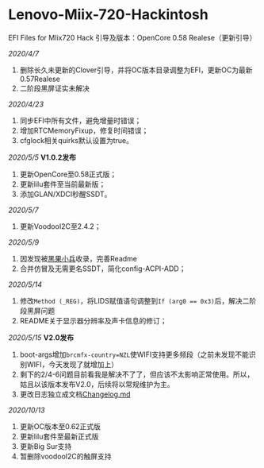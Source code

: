 # Lenovo-Miix-720-Hackintosh
 EFI Files for MIix720 Hack
引导及版本：OpenCore 0.58 Realese（更新引导）

*2020/4/7*
1. 删除长久未更新的Clover引导，并将OC版本目录调整为EFI，更新OC为最新0.57Realese
2. 二阶段黑屏证实未解决

*2020/4/23*
1. 同步EFI中所有文件，避免增量时错误；
2. 增加RTCMemoryFixup，修复时间错误；
3. cfglock相关quirks默认设置为true。

*2020/5/5* **V1.0.2发布**
1. 更新OpenCore至0.58正式版；
2. 更新lilu套件至当前最新版；
3. 添加GLAN/XDCI秒醒SSDT。

*2020/5/7*
1. 更新VoodooI2C至2.4.2；

*2020/5/9*
1. 因发现被[黑果小兵](https://github.com/daliansky/)收录，完善Readme
2. 合并仿冒及无需更名SSDT，简化config-ACPI-ADD；

*2020/5/14*
1. 修改`Method (_REG)`，将LIDS赋值语句调整到`If (arg0 == 0x3)`后，解决二阶段黑屏问题
2. README关于显示器分辨率及声卡信息的修订；

*2020/5/15* **V2.0发布**
1. boot-args增加`brcmfx-country=NZL`使WIFI支持更多频段（之前未发现不能识别WIFI，今天发现了就增加上）
2. 剩下的2/4-6问题目前看我是解决不了了，但应该不太影响正常使用。所以，姑且以该版本发布V2.0，后续将以常规维护为主。
3. 更改日志独立成文档[Changelog.md](https://github.com/jennie26/Lenovo-Miix-720-Hackintosh/blob/master/Changelog.md)

*2020/10/13*
1. 更新OC版本至0.62正式版
2. 更新lilu套件至最新正式版
3. 更新Big Sur支持
4. 暂删除voodooI2C的触屏支持
